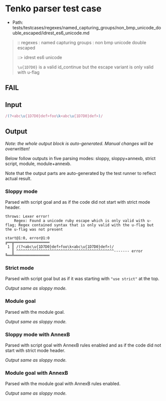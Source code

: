# Tenko parser test case

- Path: tests/testcases/regexes/named_capturing_groups/non_bmp_unicode_double_escaped/idrest_es6_unicode.md

> :: regexes : named capturing groups : non bmp unicode double escaped
>
> ::> idrest es6 unicode
>
> `\u{1D7D0}` is a valid id_continue but the escape variant is only valid with u-flag

## FAIL

## Input

`````js
/(?<abc\u{1D7D0}def>foo\k<abc\u{1D7D0}def>)/
`````

## Output

_Note: the whole output block is auto-generated. Manual changes will be overwritten!_

Below follow outputs in five parsing modes: sloppy, sloppy+annexb, strict script, module, module+annexb.

Note that the output parts are auto-generated by the test runner to reflect actual result.

### Sloppy mode

Parsed with script goal and as if the code did not start with strict mode header.

`````
throws: Lexer error!
    Regex: Found a unicode ruby escape which is only valid with u-flag; Regex contained syntax that is only valid with the u-flag but the u-flag was not present

start@1:0, error@1:0
╔══╦════════════════
 1 ║ /(?<abc\u{1D7D0}def>foo\k<abc\u{1D7D0}def>)/
   ║ ^^^^^^^^^^^^^^^^^^^^^^^^^^^^^^^^^^^^^^^^^^^^------- error
╚══╩════════════════

`````

### Strict mode

Parsed with script goal but as if it was starting with `"use strict"` at the top.

_Output same as sloppy mode._

### Module goal

Parsed with the module goal.

_Output same as sloppy mode._

### Sloppy mode with AnnexB

Parsed with script goal with AnnexB rules enabled and as if the code did not start with strict mode header.

_Output same as sloppy mode._

### Module goal with AnnexB

Parsed with the module goal with AnnexB rules enabled.

_Output same as sloppy mode._
